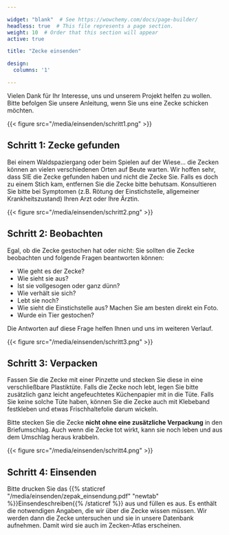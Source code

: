 ```yaml
---

widget: "blank"  # See https://wowchemy.com/docs/page-builder/
headless: true  # This file represents a page section.
weight: 10  # Order that this section will appear
active: true

title: "Zecke einsenden"

design:
  columns: '1'

---
```


Vielen Dank für Ihr Interesse, uns und unserem Projekt helfen zu wollen. Bitte befolgen Sie unsere Anleitung, wenn Sie uns eine Zecke schicken möchten.

{{< figure src="/media/einsenden/schritt1.png" >}}

## Schritt 1: Zecke gefunden

Bei einem Waldspaziergang oder beim Spielen auf der Wiese... die Zecken können an vielen verschiedenen
Orten auf Beute warten. Wir hoffen sehr, dass SIE die Zecke gefunden haben und nicht die Zecke Sie. Falls
es doch zu einem Stich kam, entfernen Sie die Zecke bitte behutsam. Konsultieren Sie bitte bei Symptomen
(z.B. Rötung der Einstichstelle, allgemeiner Krankheitszustand) Ihren Arzt oder Ihre Ärztin.

{{< figure src="/media/einsenden/schritt2.png" >}} 

## Schritt 2: Beobachten

Egal, ob die Zecke gestochen hat oder nicht: Sie sollten die Zecke beobachten und folgende Fragen
beantworten können:
- Wie geht es der Zecke?
- Wie sieht sie aus?
- Ist sie vollgesogen oder ganz dünn?
- Wie verhält sie sich?
- Lebt sie noch?
- Wie sieht die Einstichstelle aus? Machen Sie am besten direkt ein Foto. 
- Wurde ein Tier gestochen?

Die Antworten auf diese Frage helfen Ihnen und uns im weiteren Verlauf.

{{< figure src="/media/einsenden/schritt3.png" >}}

## Schritt 3: Verpacken

Fassen Sie die Zecke mit einer Pinzette und stecken Sie diese in eine verschließbare Plastiktüte.
Falls die Zecke noch lebt, legen Sie bitte zusätzlich ganz leicht angefeuchtetes Küchenpapier mit in die Tüte.
Falls Sie keine solche Tüte haben, können Sie die Zecke auch mit Klebeband festkleben und etwas Frischhaltefolie darum wickeln.

Bitte stecken Sie die Zecke **nicht ohne eine zusätzliche Verpackung** in den Briefumschlag. Auch wenn die
Zecke tot wirkt, kann sie noch leben und aus dem Umschlag heraus krabbeln.

{{< figure src="/media/einsenden/schritt4.png" >}}

## Schritt 4: Einsenden

Bitte drucken Sie das {{% staticref "/media/einsenden/zepak_einsendung.pdf" "newtab" %}}Einsendeschreiben{{% /staticref %}} aus
und füllen es aus. Es enthält die notwendigen Angaben, die wir über die Zecke wissen müssen. Wir werden dann die Zecke untersuchen
und sie in unsere Datenbank aufnehmen. Damit wird sie auch im Zecken-Atlas erscheinen.
  
